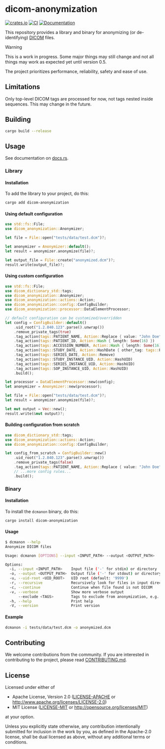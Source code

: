 # dicom-anonymization

[![crates.io](https://img.shields.io/crates/v/dicom-anonymization.svg)](https://crates.io/crates/dicom-anonymization)
[![CI](https://github.com/carecoders/dicom-anonymization/actions/workflows/ci.yml/badge.svg)](https://github.com/carecoders/dicom-anonymization/actions/workflows/ci.yml)
[![Documentation](https://docs.rs/dicom-anonymization/badge.svg)](https://docs.rs/dicom-anonymization)

This repository provides a library and binary for anonymizing (or de-identifying) [DICOM](https://dicomstandard.org/) files.

> [!WARNING]
> This is a work in progress. Some major things may still change and not all things may work as expected yet until version 0.5.

The project prioritizes performance, reliability, safety and ease of use.

## Limitations

Only top-level DICOM tags are processed for now, not tags nested inside sequences. This may change in the future.

## Building

```bash
cargo build --release
```

## Usage

See documentation on [docs.rs](https://docs.rs/dicom-anonymization).

### Library

#### Installation

To add the library to your project, do this:

```bash
cargo add dicom-anonymization
```

#### Using default configuration

```rust
use std::fs::File;
use dicom_anonymization::Anonymizer;

let file = File::open("tests/data/test.dcm")?;

let anonymizer = Anonymizer::default();
let result = anonymizer.anonymize(file)?;

let output_file = File::create("anonymized.dcm")?;
result.write(output_file)?;
```

#### Using custom configuration

```rust
use std::fs::File;
use dicom_dictionary_std::tags;
use dicom_anonymization::Anonymizer;
use dicom_anonymization::actions::Action;
use dicom_anonymization::config::ConfigBuilder;
use dicom_anonymization::processor::DataElementProcessor;

// default configuration can be customized/overridden
let config = ConfigBuilder::default()
    .uid_root("1.2.840.123".parse().unwrap())
    .remove_private_tags(true)
    .tag_action(tags::PATIENT_NAME, Action::Replace { value: "John Doe".into() })
    .tag_action(tags::PATIENT_ID, Action::Hash { length: Some(16) })
    .tag_action(tags::ACCESSION_NUMBER, Action::Hash { length: Some(16) })
    .tag_action(tags::STUDY_DATE, Action::HashDate { other_tag: tags::PATIENT_ID })
    .tag_action(tags::SERIES_DATE, Action::Remove)
    .tag_action(tags::STUDY_INSTANCE_UID, Action::HashUID)
    .tag_action(tags::SERIES_INSTANCE_UID, Action::HashUID)
    .tag_action(tags::SOP_INSTANCE_UID, Action::HashUID)
    .build();

let processor = DataElementProcessor::new(config);
let anonymizer = Anonymizer::new(processor);

let file = File::open("tests/data/test.dcm")?;
let result = anonymizer.anonymize(file)?;

let mut output = Vec::new();
result.write(&mut output)?;
```

#### Building configuration from scratch

```rust
use dicom_dictionary_std::tags;
use dicom_anonymization::actions::Action;
use dicom_anonymization::config::ConfigBuilder;

let config_from_scratch = ConfigBuilder::new()
    .uid_root("1.2.840.123".parse().unwrap())
    .remove_private_tags(false)
    .tag_action(tags::PATIENT_NAME, Action::Replace { value: "John Doe".into() })
    // ...more config rules...
    .build();
```

### Binary

#### Installation

To install the `dcmanon` binary, do this:

```bash
cargo install dicom-anonymization
```

#### Usage

```bash
$ dcmanon --help
Anonymize DICOM files

Usage: dcmanon [OPTIONS] --input <INPUT_PATH> --output <OUTPUT_PATH>

Options:
  -i, --input <INPUT_PATH>    Input file ('-' for stdin) or directory
  -o, --output <OUTPUT_PATH>  Output file ('-' for stdout) or directory
  -u, --uid-root <UID_ROOT>   UID root (default: '9999')
  -r, --recursive             Recursively look for files in input directory
  -c, --continue              Continue when file found is not DICOM
  -v, --verbose               Show more verbose output
      --exclude <TAGS>        Tags to exclude from anonymization, e.g. "00100020,00080050"
  -h, --help                  Print help
  -V, --version               Print version
```

#### Example

```bash
dcmanon -i tests/data/test.dcm -o anonymized.dcm
```

## Contributing


We welcome contributions from the community. If you are interested in contributing to the project, please read [CONTRIBUTING.md](CONTRIBUTING.md).

## License

Licensed under either of

- Apache License, Version 2.0 ([LICENSE-APACHE](LICENSE-APACHE) or <http://www.apache.org/licenses/LICENSE-2.0>)
- MIT License ([LICENSE-MIT](LICENSE-MIT) or <http://opensource.org/licenses/MIT>)

at your option.

Unless you explicitly state otherwise, any contribution intentionally submitted
for inclusion in the work by you, as defined in the Apache-2.0 license, shall be dual licensed as above, without any
additional terms or conditions.
